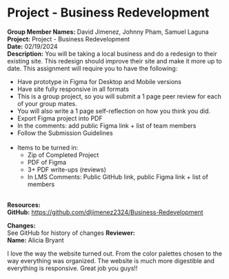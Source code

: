 # Project - Business Redevelopment

<b>Group Member Names:</b> David Jimenez, Johnny Pham, Samuel Laguna<br>
<b>Project:</b> Project - Business Redevelopment <br>
<b>Date:</b> 02/19/2024 <br>
<strong>Description:</strong>
You will be taking a local business and do a redesign to their existing site. This redesign should improve their site and make it more up to date. This assignment will require you to have the following:
* Have prototype in Figma for Desktop and Mobile versions
* Have site fully responsive in all formats
* This is a group project, so you will submit a 1 page peer review for each of your group mates.
* You will also write a 1 page self-reflection on how you think you did.
* Export Figma project into PDF
* In the comments: add public Figma link + list of team members
* Follow the Submission Guidelines <br><br>
* Items to be turned in:
    * Zip of Completed Project
    * PDF of Figma
    * 3+ PDF write-ups (reviews)
    * In LMS Comments: Public GitHub link, public Figma link + list of members
<br><br>

<b>Resources:</b> <br>
<b>GitHub:</b> https://github.com/dljimenez2324/Business-Redevelopment <br>

<b>Changes:</b> <br>
See GitHub for history of changes
<b>Reviewer:</b> <br>
<b>Name:</b> Alicia Bryant <br>

I love the way the website turned out. From the color palettes chosen to the way everything was organized. The website is much more digestible and everything is responsive. Great job you guys!!
